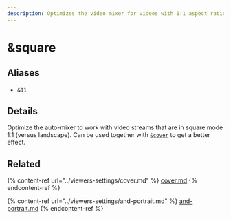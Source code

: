 ```yaml
---
description: Optimizes the video mixer for videos with 1:1 aspect ratio
---
```


# \&square

## Aliases

* `&11`

## Details

Optimize the auto-mixer to work with video streams that are in square mode 1:1 (versus landscape). Can be used together with [`&cover`](../viewers-settings/cover.md) to get a better effect.

## Related

{% content-ref url="../viewers-settings/cover.md" %}
[cover.md](../viewers-settings/cover.md)
{% endcontent-ref %}

{% content-ref url="../viewers-settings/and-portrait.md" %}
[and-portrait.md](../viewers-settings/and-portrait.md)
{% endcontent-ref %}
